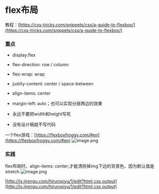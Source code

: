 # flex布局

教程：[https://css-tricks.com/snippets/css/a-guide-to-flexbox/](https://css-tricks.com/snippets/css/a-guide-to-flexbox/)
### 重点

- display:flex
- flex-direction: row / column
- flex-wrap: wrap
- justity-content: center / space-between
- align-items: center



- margin-left: auto；也可以实现分居两边的效果
- 永远不要把width和height写死
- 没有设计稿就不写代码



一个flex游戏：[https://flexboxfroggy.com/#en](https://flexboxfroggy.com/#en)
![image.png](https://cdn.nlark.com/yuque/0/2020/png/1753813/1595424506633-3820d0d3-ca95-4465-8c1d-72c55b6ddcb2.png#align=left&display=inline&height=297&margin=%5Bobject%20Object%5D&name=image.png&originHeight=593&originWidth=1629&size=92386&status=done&style=none&width=814.5)
### 实践

flex布局时，align-items: center;才能清除掉img下边的背景色，因为默认值是stretch
![image.png](https://cdn.nlark.com/yuque/0/2020/png/1753813/1595469955994-727db4a7-54fc-4b20-944b-5929786bcbc2.png#align=left&display=inline&height=573&margin=%5Bobject%20Object%5D&name=image.png&originHeight=573&originWidth=1368&size=63822&status=done&style=none&width=1368)

[http://js.jirengu.com/hiruroxiyu/1/edit?html,css,output](http://js.jirengu.com/hiruroxiyu/1/edit?html,css,output)

